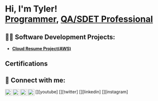 <h1>Hi, I'm Tyler! <br/><a href="https://github.com/LoreCrux">Programmer</a>, <a href="https://www.linkedin.com/in/tylerdurham208/">QA/SDET Professional</a>

<h2>👨‍💻 Software Development Projects:</h2>

- <b><a href=https://www.tyleradurham.com/>Cloud Resume Project(AWS)</a></b>

<h2> Certifications</h2>


<h2> 🤳 Connect with me:</h2>
[<img align="left" alt="JoshMadakor | YouTube" width="22px" src="https://cdn.jsdelivr.net/npm/simple-icons@v3/icons/youtube.svg" />][youtube]
[<img align="left" alt="JoshMadakor | Twitter" width="22px" src="https://cdn.jsdelivr.net/npm/simple-icons@v3/icons/twitter.svg" />][twitter]
[<img align="left" alt="JoshMadakor | LinkedIn" width="22px" src="https://cdn.jsdelivr.net/npm/simple-icons@v3/icons/linkedin.svg" />][linkedin]
[<img align="left" alt="JoshMadakor | Instagram" width="22px" src="https://cdn.jsdelivr.net/npm/simple-icons@v3/icons/instagram.svg" />][instagram]

[twitter]: https://twitter.com/joshmadakor
[youtube]: https://www.youtube.com/c/joshmadakor
[instagram]: https://www.instagram.com/joshmadakor/
[linkedin]: https://linkedin.com/in/joshmadakor


